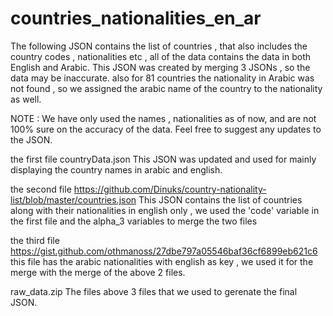 # countries_nationalities_en_ar
The following JSON contains the list of countries , that also includes the country codes , 
nationalities etc , all of the data contains the data in both English and Arabic. 
This JSON was created by merging 3 JSONs , so the data may be inaccurate. also for 81 countries the nationality 
in Arabic was not found , so we assigned the arabic name of the country to the nationality as well. 

NOTE : We have only used the names , nationalities as of now, and are not 100% sure on the accuracy of the data.
Feel free to suggest any updates to the JSON.



the first file
countryData.json
This JSON was updated and used for mainly displaying the country names in arabic and english. 

the second file
https://github.com/Dinuks/country-nationality-list/blob/master/countries.json
This JSON contains the list of countries along with their nationalities in english only , we used the 'code' variable in
the first file and the alpha_3 variables to merge the two files

the third file
https://gist.github.com/othmanoss/27dbe797a05546baf36cf6899eb621c6
this file has the arabic nationalities with english as key , we used it for the merge with the merge of the above 2 files.

raw_data.zip
The files above 3 files that we used to gerenate the final JSON. 
